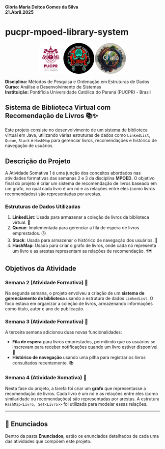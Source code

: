 #### Glória Maria Deitos Gomes da Silva <br> 21.Abril.2025

# pucpr-mpoed-library-system

<p align="center">
  <img src="https://github.com/gloriadeitos/gloriadeitos/blob/main/img/pucpr.png" alt="ufpr" height="100">
  <img src="https://github.com/gloriadeitos/gloriadeitos/blob/main/img/octacore.png" alt="octacore" height="100">
  <img src="https://github.com/gloriadeitos/gloriadeitos/blob/main/img/gloriadeitos-logo.png" alt="gloriadeitos-logo" height="100">
</p>

**Disciplina:** Métodos de Pesquisa e Ordenação em Estruturas de Dados <br>
**Curso:** Análise e Desenvolvimento de Sistemas <br>
**Instituição:** Pontifícia Universidade Católica do Paraná (PUCPR) - Brasil  

## Sistema de Biblioteca Virtual com Recomendação de Livros 📚✨

Este projeto consiste no desenvolvimento de um sistema de biblioteca virtual em Java, utilizando várias estruturas de dados como `LinkedList`, `Queue`, `Stack` e `HashMap` para gerenciar livros, recomendações e histórico de navegação de usuários.

## Descrição do Projeto

A Atividade Somativa 1 é uma junção dos conceitos abordados nas atividades formativas das semanas 2 e 3 da disciplina **MPOED**. O objetivo final do projeto é criar um sistema de recomendação de livros baseado em um grafo, no qual cada livro é um nó e as relações entre eles (como livros recomendados) são representadas por arestas.

### Estruturas de Dados Utilizadas

1. **LinkedList**: Usada para armazenar a coleção de livros da biblioteca virtual. 📖
2. **Queue**: Implementada para gerenciar a fila de espera de livros emprestados. 🕒
3. **Stack**: Usada para armazenar o histórico de navegação dos usuários. 🔄
4. **HashMap**: Usado para criar o grafo de livros, onde cada nó representa um livro e as arestas representam as relações de recomendação. 🗺️

## Objetivos da Atividade

### Semana 2 (Atividade Formativa) 📅
Na segunda semana, o projeto envolveu a criação de um **sistema de gerenciamento de biblioteca** usando a estrutura de dados `LinkedList`. O foco estava em organizar a coleção de livros, armazenando informações como título, autor e ano de publicação.

### Semana 3 (Atividade Formativa) 📅
A terceira semana adicionou duas novas funcionalidades:
- **Fila de espera** para livros emprestados, permitindo que os usuários se inscrevam para receber notificações quando um livro estiver disponível. 📩
- **Histórico de navegação** usando uma pilha para registrar os livros consultados recentemente. 📚

### Semana 4 (Atividade Somativa) 📅
Nesta fase do projeto, a tarefa foi criar um **grafo** que representasse a recomendação de livros. Cada livro é um nó e as relações entre eles (como similaridade ou recomendações) são representadas por arestas. A estrutura `HashMap<Livro, Set<Livro>>` foi utilizada para modelar essas relações.

---

## 📄 Enunciados
Dentro da pasta **Enunciados**, estão os enunciados detalhados de cada uma das atividades que compõem este projeto.

